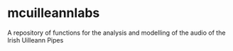 # mcuilleannlabs
A repository of functions for the analysis and modelling of the audio of the Irish Uilleann Pipes
